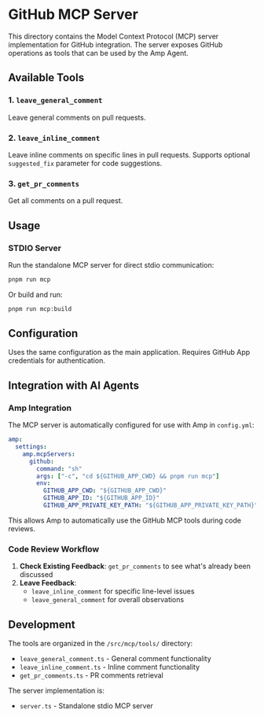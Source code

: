 # GitHub MCP Server

This directory contains the Model Context Protocol (MCP) server implementation for GitHub integration. The server exposes GitHub operations as tools that can be used by the Amp Agent.

## Available Tools

### 1. `leave_general_comment`
Leave general comments on pull requests.

### 2. `leave_inline_comment`
Leave inline comments on specific lines in pull requests. Supports optional `suggested_fix` parameter for code suggestions.

### 3. `get_pr_comments`
Get all comments on a pull request.

## Usage

### STDIO Server

Run the standalone MCP server for direct stdio communication:

```bash
pnpm run mcp
```

Or build and run:
```bash
pnpm run mcp:build
```

## Configuration

Uses the same configuration as the main application. Requires GitHub App credentials for authentication.

## Integration with AI Agents

### Amp Integration

The MCP server is automatically configured for use with Amp in `config.yml`:

```yaml
amp:
  settings:
    amp.mcpServers:
      github:
        command: "sh"
        args: ["-c", "cd ${GITHUB_APP_CWD} && pnpm run mcp"]
        env:
          GITHUB_APP_CWD: "${GITHUB_APP_CWD}"
          GITHUB_APP_ID: "${GITHUB_APP_ID}"
          GITHUB_APP_PRIVATE_KEY_PATH: "${GITHUB_APP_PRIVATE_KEY_PATH}"
```

This allows Amp to automatically use the GitHub MCP tools during code reviews.

### Code Review Workflow

1. **Check Existing Feedback**: `get_pr_comments` to see what's already been discussed
2. **Leave Feedback**: 
   - `leave_inline_comment` for specific line-level issues
   - `leave_general_comment` for overall observations

## Development

The tools are organized in the `/src/mcp/tools/` directory:
- `leave_general_comment.ts` - General comment functionality
- `leave_inline_comment.ts` - Inline comment functionality
- `get_pr_comments.ts` - PR comments retrieval

The server implementation is:
- `server.ts` - Standalone stdio MCP server
